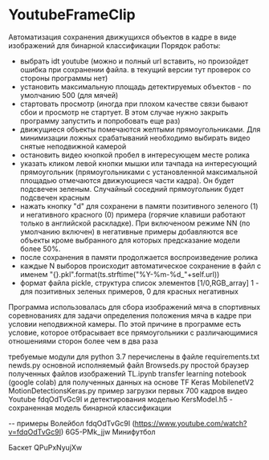 # YoutubeFrameClip
Автоматизация сохранения движущихся объектов в кадре в виде изображений для бинарной классификации
Порядок работы:
- выбрать idt youtube (можно и полный url вставить, но произойдет ошибка при сохранении файла. в текущий версии тут проверок со стороны программы нет)
- установить максимальную площадь детектируемых объектов - по умолчанию 500 (для мячей)
- стартовать просмотр (иногда при плохом качестве связи бывают сбои и просмотр не стартует. В этом случае нужно закрыть программу запустить и попробовать еще раз)
- движущиеся объекты помечаются желтыми прямоугольниками. Для минимизации ложных срабатываний необходимо выбирать видео снятые неподвижной камерой
- остановить видео кнопкой пробел в интересующем месте ролика
- указать кликом левой кнопки мышки или тачпада на интересующий прямоугольник (прямоугольниками с установленной максимальной площадью отмечаются движующиеся части кадра). Он будет подсвечен зеленым. Случайный соседний прямоугольник будет подсвечен красным
- нажать кнопку "d" для сохранени в памяти позитивного зеленого (1) и негативного красного (0) примера (горячие клавиши работают только в английской раскладке). При включеноом режиме NN (по умолчанию включен) в негативные примеры добавляются все объекты кроме выбранного для которых предсказание модели более 50%. 
- после сохранения в памяти продолжается воспроизведение ролика
- каждые N выборов происходит автоматическое сохранение в файл с именем "{}.pkl".format(ts.strftime("%Y-%m-%d_"+self.url)) 
- формат файла pickle, структура список элементов [1/0,RGB_array] 1 - для позитивных зеленых примеров, 0 для красных негативных

Программа использовалась для сбора изображений мяча в спортивных соревнованиях для задачи определения положения мяча в кадре при условии неподвижной камеры. По этой причине в программе есть условие, которое отбрасывает все прямоугольники с различающимися отношениями сторон более чем в два раза

требуемые модули для python 3.7 перечислены в файле requirements.txt
newds.py основной исполняемый файл
Browseds.py простой браузер полученных файлов изображений
TL.ipynb transfer learning notebook (google colab) для полученных данных на основе TF Keras MobilenetV2 
MotionDetectionsKeras.py пример загрузки первых 700 кадров видео Youtube fdqOdTvGc9I и детектирования моделью
KersModel.h5 -  сохраненная модель бинарной классификации 

-- примеры
Волейбол fdqOdTvGc9I (https://www.youtube.com/watch?v=fdqOdTvGc9I)
6G5-PMk_jjw
Минифутбол 

Баскет
QPuPxNyujXw